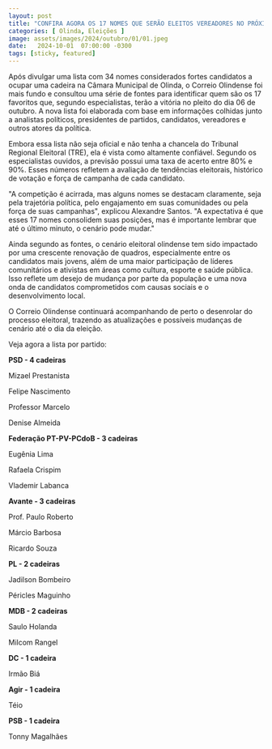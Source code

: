 ```yaml
---
layout: post
title: "CONFIRA AGORA OS 17 NOMES QUE SERÃO ELEITOS VEREADORES NO PRÓXIMO DOMINGO"
categories: [ Olinda, Eleições ]
image: assets/images/2024/outubro/01/01.jpeg
date:   2024-10-01  07:00:00 -0300
tags: [sticky, featured]
---
```

Após divulgar uma lista com 34 nomes considerados fortes candidatos a ocupar uma cadeira na Câmara Municipal de Olinda, o Correio Olindense foi mais fundo e consultou uma série de fontes para identificar quem são os 17 favoritos que, segundo especialistas, terão a vitória no pleito do dia 06 de outubro. A nova lista foi elaborada com base em informações colhidas junto a analistas políticos, presidentes de partidos, candidatos, vereadores e outros atores da política.

Embora essa lista não seja oficial e não tenha a chancela do Tribunal Regional Eleitoral (TRE), ela é vista como altamente confiável. Segundo os especialistas ouvidos, a previsão possui uma taxa de acerto entre 80% e 90%. Esses números refletem a avaliação de tendências eleitorais, histórico de votação e força de campanha de cada candidato.

"A competição é acirrada, mas alguns nomes se destacam claramente, seja pela trajetória política, pelo engajamento em suas comunidades ou pela força de suas campanhas", explicou Alexandre Santos. "A expectativa é que esses 17 nomes consolidem suas posições, mas é importante lembrar que até o último minuto, o cenário pode mudar."

Ainda segundo as fontes, o cenário eleitoral olindense tem sido impactado por uma crescente renovação de quadros, especialmente entre os candidatos mais jovens, além de uma maior participação de líderes comunitários e ativistas em áreas como cultura, esporte e saúde pública. Isso reflete um desejo de mudança por parte da população e uma nova onda de candidatos comprometidos com causas sociais e o desenvolvimento local.

O Correio Olindense continuará acompanhando de perto o desenrolar do processo eleitoral, trazendo as atualizações e possíveis mudanças de cenário até o dia da eleição.

Veja agora a lista por partido:

**PSD - 4 cadeiras**

Mizael Prestanista

Felipe Nascimento

Professor Marcelo

Denise Almeida

**Federação PT-PV-PCdoB - 3 cadeiras**

Eugênia Lima

Rafaela Crispim

Vlademir Labanca

**Avante - 3 cadeiras**

Prof. Paulo Roberto

Márcio Barbosa

Ricardo Souza

**PL - 2 cadeiras**

Jadilson Bombeiro

Péricles Maguinho

**MDB - 2 cadeiras**

Saulo Holanda

Milcom Rangel 

**DC - 1 cadeira**

Irmão Biá

**Agir - 1 cadeira**

Téio

**PSB - 1 cadeira**

Tonny Magalhães